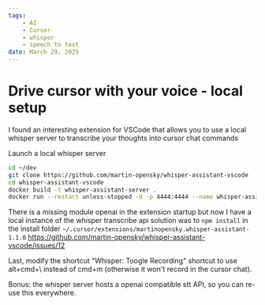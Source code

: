 ```yaml
---
tags:
    - AI
    - Cursor
    - whisper
    - speech to text
date: March 29, 2025
---
```


# Drive cursor with your voice - local setup

I found an interesting extension for VSCode that allows you to use a local whisper server to transcribe your thoughts into cursor chat commands

Launch a local whisper server

```sh
cd ~/dev
git clone https://github.com/martin-opensky/whisper-assistant-vscode
cd whisper-assistant-vscode
docker build -t whisper-assistant-server .  
docker run --restart unless-stopped -d -p 4444:4444 --name whisper-assistant whisper-assistant-server
```

There is a missing module openai in the extension startup
but now I have a local instance of the whisper transcribe api
solution was to `npm install` in the install folder `~/.cursor/extensions/martinopensky.whisper-assistant-1.1.0`
https://github.com/martin-opensky/whisper-assistant-vscode/issues/12

Last, modify the shortcut "Whisper: Toogle Recording" shortcut to use alt+cmd+\ instead of cmd+m (otherwise it won't record in the cursor chat).

Bonus: the whisper server hosts a openai compatible stt API, so you can re-use this everywhere.
